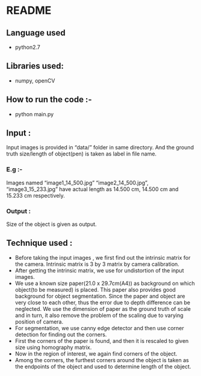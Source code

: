 # README
## Language used
* python2.7

## Libraries used:
* numpy, openCV

## How to run the code :-
* python main.py

## Input : 
Input images is provided in “data/” folder in same directory. And the ground truth size/length of object(pen) is taken as label in file name.
### E.g :- 
Images named “image1_14_500.jpg”  “image2_14_500.jpg”, “image3_15_233.jpg” have actual length as 14.500 cm, 14.500 cm and 15.233 cm
respectively.

### Output :
Size of the object is given as output.

## Technique used :
* Before taking the input images , we first find out the intrinsic matrix for the camera. Intrinsic matrix is 3 by 3 matrix by camera calibration.
* After getting the intrinsic matrix, we use for undistortion of the input images.
* We use a known size paper(21.0 x 29.7cm(A4)) as background on which object(to be measured) is placed. This paper also provides good background for object segmentation. Since the paper and object are very close to each other, thus the error due to depth difference can be neglected. We use the dimension of paper as the ground truth of scale and in turn, it also remove the problem of the scaling due to varying position of camera.
* For segmentation, we use canny edge detector and then use corner detection for finding out the corners.
* First the corners of the paper is found, and then it is rescaled to given size using homography matrix.
* Now in the region of interest, we again find corners of the object.
* Among the corners, the furthest corners around the object is taken as the endpoints of the object and used to determine length of the object.

